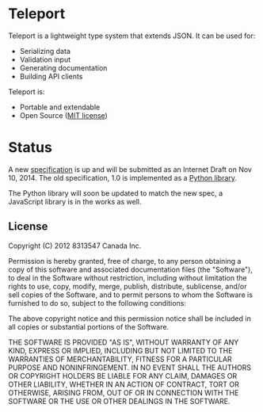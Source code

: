Teleport
========

Teleport is a lightweight type system that extends JSON. It can be used for:

* Serializing data
* Validation input
* Generating documentation
* Building API clients

Teleport is:

* Portable and extendable
* Open Source ([MIT license](http://opensource.org/licenses/MIT))

Status
======

A new [specification](http://www.teleport-json.org/spec/latest/) is up and will
be submitted as an Internet Draft on Nov 10, 2014. The old specification, 1.0
is implemented as a [Python library](http://www.teleport-json.org/python/latest/).

The Python library will soon be updated to match the new spec, a JavaScript
library is in the works as well.

License
-------

Copyright (C) 2012 8313547 Canada Inc.

Permission is hereby granted, free of charge, to any person obtaining a copy of this software and associated documentation files (the "Software"), to deal in the Software without restriction, including without limitation the rights to use, copy, modify, merge, publish, distribute, sublicense, and/or sell copies of the Software, and to permit persons to whom the Software is furnished to do so, subject to the following conditions:

The above copyright notice and this permission notice shall be included in all copies or substantial portions of the Software.

THE SOFTWARE IS PROVIDED "AS IS", WITHOUT WARRANTY OF ANY KIND, EXPRESS OR IMPLIED, INCLUDING BUT NOT LIMITED TO THE WARRANTIES OF MERCHANTABILITY, FITNESS FOR A PARTICULAR PURPOSE AND NONINFRINGEMENT. IN NO EVENT SHALL THE AUTHORS OR COPYRIGHT HOLDERS BE LIABLE FOR ANY CLAIM, DAMAGES OR OTHER LIABILITY, WHETHER IN AN ACTION OF CONTRACT, TORT OR OTHERWISE, ARISING FROM, OUT OF OR IN CONNECTION WITH THE SOFTWARE OR THE USE OR OTHER DEALINGS IN THE SOFTWARE.

